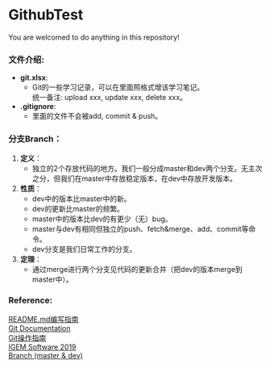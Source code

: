 # GithubTest
You are welcomed to do anything in this repository!

### 文件介绍:
+ __git.xlsx__:
    - Git的一些学习记录，可以在里面照格式增该学习笔记。<br>统一备注: upload xxx, update xxx, delete xxx。
+ __.gitignore__:
    - 里面的文件不会被add, commit & push。

### 分支Branch：

1. __定义__：
    - 独立的2个存放代码的地方。我们一般分成master和dev两个分支。无主次之分，但我们在master中存放稳定版本，在dev中存放开发版本。
2. __性质__：
    - dev中的版本比master中的新。
    - dev的更新比master的频繁。
    - master中的版本比dev的有更少（无）bug。
    - master与dev有相同但独立的push、fetch&merge、add、commit等命令。
    - dev分支是我们日常工作的分支。
3. __定理__：
    - 通过merge进行两个分支见代码的更新合并（把dev的版本merge到master中）。
    
### Reference:

[README.md编写指南](https://www.runoob.com/markdown/md-tutorial.html)<br>[Git Documentation](https://git-scm.com/docs)<br>[Git操作指南](https://www.liaoxuefeng.com/wiki/896043488029600)<br>[IGEM Software 2019](https://github.com/igemsoftware2019)<br>[Branch (master & dev)](https://blog.csdn.net/idealcitier/article/details/81516759)
